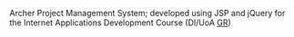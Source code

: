 Archer Project Management System; developed using JSP and jQuery for the Internet Applications Development Course (DI/UoA [GR](GR.md))